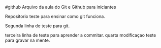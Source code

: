 #github
 Arquivo da aula do Git e Github para iniciantes


 Repositorio teste para ensinar como git funciona.

 Segunda linha de teste para git.

 terceira linha de teste para aprender a commitar.
 quarta modificaçao teste para gravar na mente.
